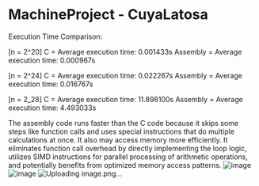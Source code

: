 # MachineProject - CuyaLatosa


Execution Time Comparison:

[n = 2^20]
C        = Average execution time: 0.001433s
Assembly = Average execution time: 0.000967s

[n = 2^24]
C        = Average execution time: 0.022267s
Assembly = Average execution time: 0.016767s

[n = 2_28]
C        = Average execution time: 11.898100s
Assembly = Average execution time: 4.493033s


The assembly code runs faster than the C code because it skips some steps like function calls and uses special instructions that do multiple calculations at once. It also may access memory more efficiently.
It eliminates function call overhead by directly implementing the loop logic, utilizes SIMD instructions for parallel processing of arithmetic operations, and potentially benefits from optimized memory access patterns.
![image](https://github.com/vhonnecuya/MachineProject---CuyaLatosa/assets/85780518/a7cff023-e00c-4cd2-8236-4dca68824591)
![image](https://github.com/vhonnecuya/MachineProject---CuyaLatosa/assets/85780518/57768eeb-3750-42dd-b768-6bf40c105e3c)
![Uploading image.png…]()
